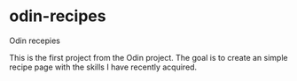 # odin-recipes

Odin recepies

This is the first project from the Odin project. The goal is to create an simple recipe page with the skills I have recently acquired. 